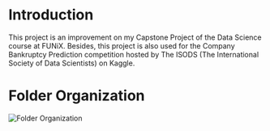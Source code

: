 # Introduction
This project is an improvement on my Capstone Project of the Data Science course at FUNiX. Besides, this project is also used for the Company Bankruptcy Prediction competition hosted by The ISODS (The International Society of Data Scientists) on Kaggle.

# Folder Organization
![Folder Organization](https://ibb.co/N10dyXm)

